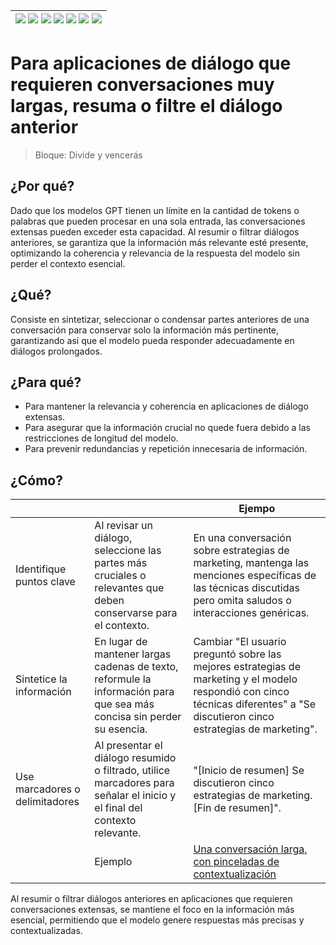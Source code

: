 <div align=right>

|[![](https://img.shields.io/badge/-Inicio-FFF?style=flat&logo=Emlakjet&logoColor=black)](/README.md) [![](https://img.shields.io/badge/-Introducción-FFF?style=flat)](/documentos/intro.md) [![](https://img.shields.io/badge/-Panorámica-FFF?style=flat)](/documentos/panorámica.md) [![](https://img.shields.io/badge/-Prompts-FFF?style=flat)](/documentos/prompts/README.md) [![](https://img.shields.io/badge/-Ingeniería_de_prompts-FFF?style=flat)](/documentos/ingenieriaDePrompts/README.md) [![](https://img.shields.io/badge/-Patrones-FFF?style=flat)](/documentos/ingenieriaDePrompts/patrones/README.md) [![](https://img.shields.io/badge/-Casos_de_uso-FFF?style=flat)](/documentos/casosDeUso/README.md)|
|-|

</div>

# Para aplicaciones de diálogo que requieren conversaciones muy largas, resuma o filtre el diálogo anterior

> Bloque: Divide y vencerás

## ¿Por qué?

Dado que los modelos GPT tienen un límite en la cantidad de tokens o palabras que pueden procesar en una sola entrada, las conversaciones extensas pueden exceder esta capacidad. Al resumir o filtrar diálogos anteriores, se garantiza que la información más relevante esté presente, optimizando la coherencia y relevancia de la respuesta del modelo sin perder el contexto esencial.

## ¿Qué?

Consiste en sintetizar, seleccionar o condensar partes anteriores de una conversación para conservar solo la información más pertinente, garantizando así que el modelo pueda responder adecuadamente en diálogos prolongados.

## ¿Para qué?

- Para mantener la relevancia y coherencia en aplicaciones de diálogo extensas.
- Para asegurar que la información crucial no quede fuera debido a las restricciones de longitud del modelo.
- Para prevenir redundancias y repetición innecesaria de información.

## ¿Cómo?

|||Ejempo|
|-|-|-|
Identifique puntos clave|Al revisar un diálogo, seleccione las partes más cruciales o relevantes que deben conservarse para el contexto.|En una conversación sobre estrategias de marketing, mantenga las menciones específicas de las técnicas discutidas pero omita saludos o interacciones genéricas.
|Sintetice la información|En lugar de mantener largas cadenas de texto, reformule la información para que sea más concisa sin perder su esencia.|Cambiar "El usuario preguntó sobre las mejores estrategias de marketing y el modelo respondió con cinco técnicas diferentes" a "Se discutieron cinco estrategias de marketing".
Use marcadores o delimitadores|Al presentar el diálogo resumido o filtrado, utilice marcadores para señalar el inicio y el final del contexto relevante.|"[Inicio de resumen] Se discutieron cinco estrategias de marketing. [Fin de resumen]".
||Ejemplo|[Una conversación larga, con pinceladas de contextualización](https://chat.openai.com/share/b175c472-3421-4be3-b270-aa8df5172557)

Al resumir o filtrar diálogos anteriores en aplicaciones que requieren conversaciones extensas, se mantiene el foco en la información más esencial, permitiendo que el modelo genere respuestas más precisas y contextualizadas.